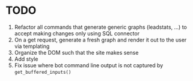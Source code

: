 # TODO

1. Refactor all commands that generate generic graphs (leadstats, ...) to accept making changes only using SQL connector
2. On a get request, generate a fresh graph and render it out to the user via templating
3. Organize the DOM such that the site makes sense
4. Add style
5. Fix issue where bot command line output is not captured by `get_buffered_inputs()`
